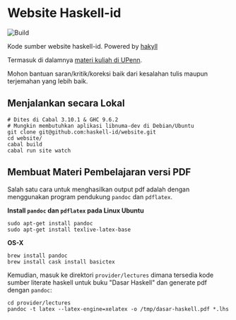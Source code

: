 # Website Haskell-id
![Build](https://github.com/haskell-id/website/actions/workflows/haskell.yml/badge.svg)

Kode sumber website haskell-id. Powered by [hakyll](http://jaspervdj.be/hakyll/index.html)

Termasuk di dalamnya [materi kuliah di UPenn](http://www.seas.upenn.edu/~cis194/spring13/lectures.html).

Mohon bantuan saran/kritik/koreksi baik dari kesalahan tulis maupun terjemahan yang lebih baik.


## Menjalankan secara Lokal
```
# Dites di Cabal 3.10.1 & GHC 9.6.2
# Mungkin membutuhkan aplikasi libnuma-dev di Debian/Ubuntu
git clone git@github.com:haskell-id/website.git
cd website/
cabal build
cabal run site watch
```


## Membuat Materi Pembelajaran versi PDF

Salah satu cara untuk menghasilkan output pdf adalah dengan menggunakan program
pendukung `pandoc` dan `pdflatex`.


**Install `pandoc` dan `pdflatex` pada Linux Ubuntu**

```
sudo apt-get install pandoc
sudo apt-get install texlive-latex-base
```

**OS-X**

```
brew install pandoc
brew install cask install basictex
```

Kemudian, masuk ke direktori `provider/lectures` dimana tersedia kode sumber
literate haskell untuk buku "Dasar Haskell" dan generate pdf dengan `pandoc`:

```
cd provider/lectures
pandoc -t latex --latex-engine=xelatex -o /tmp/dasar-haskell.pdf *.lhs
```
